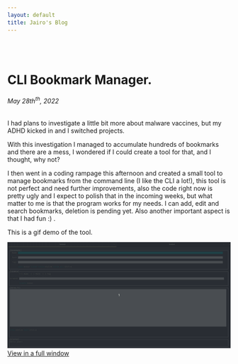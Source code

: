 ```yaml
---
layout: default
title: Jairo's Blog
---
```


<center>
<img src="">
</center>

<img src="">

# CLI Bookmark Manager.
<h6>May 28th<sup>th</sup>, 2022</h6>

I had plans to investigate a little bit more about malware vaccines, but my ADHD kicked in and I switched projects.

With this investigation I managed to accumulate hundreds of bookmarks and there are a mess, I wondered if I could create a tool for that, and I thought, why not?

I then went in a coding rampage this afternoon and created a small tool to manage bookmarks from the command line (I like the CLI a lot!), this tool is not perfect and need further
improvements, also the code right now is pretty ugly and I expect to polish that in the incoming weeks, but what matter to me is that the program works for my needs. I can add, edit
and search bookmarks, deletion is pending yet. Also another important aspect is that I had fun :) .

This is a gif demo of the tool.

<img src="images/bookmarkscli_demo.gif">
<a href="images/bookmarkscli_demo.gif"> View in a full window </a>
